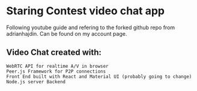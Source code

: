 # Staring Contest video chat app
Following youtube guide and refering to the forked github repo from adrianhajdin. Can be found on my account page.

## Video Chat created with:
    WebRTC API for realtime A/V in browser
    Peer.js Framework for P2P connections
    Front End built with React and Material UI (probably going to change)
    Node.js server Backend
